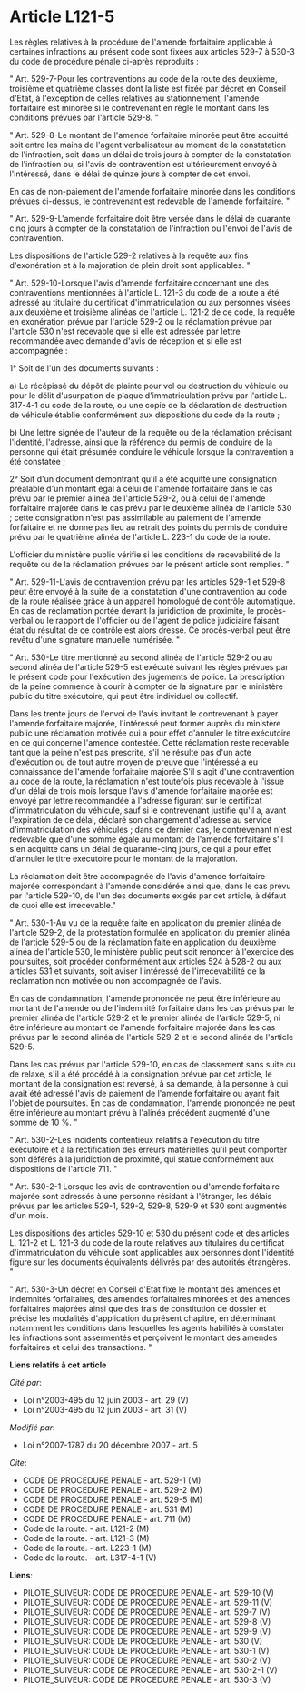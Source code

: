 # Article L121-5

Les règles relatives à la procédure de l'amende forfaitaire applicable à certaines infractions au présent code sont fixées
aux articles 529-7 à 530-3 du code de procédure pénale ci-après reproduits : 

" Art. 529-7-Pour les contraventions au code de la route des deuxième, troisième et quatrième classes dont la liste est fixée
par décret en Conseil d'Etat, à l'exception de celles relatives au stationnement, l'amende forfaitaire est minorée si le
contrevenant en règle le montant dans les conditions prévues par l'article 529-8. " 

" Art. 529-8-Le montant de l'amende forfaitaire minorée peut être acquitté soit entre les mains de l'agent verbalisateur au
moment de la constatation de l'infraction, soit dans un délai de trois jours à compter de la constatation de l'infraction ou,
si l'avis de contravention est ultérieurement envoyé à l'intéressé, dans le délai de quinze jours à compter de cet envoi. 

En cas de non-paiement de l'amende forfaitaire minorée dans les conditions prévues ci-dessus, le contrevenant est redevable
de l'amende forfaitaire. " 

" Art. 529-9-L'amende forfaitaire doit être versée dans le délai de quarante cinq jours à compter de la constatation de
l'infraction ou l'envoi de l'avis de contravention. 

Les dispositions de l'article 529-2 relatives à la requête aux fins d'exonération et à la majoration de plein droit sont
applicables. " 

" Art. 529-10-Lorsque l'avis d'amende forfaitaire concernant une des contraventions mentionnées à l'article L. 121-3 du code
de la route a été adressé au titulaire du certificat d'immatriculation ou aux personnes visées aux deuxième et troisième
alinéas de l'article L. 121-2 de ce code, la requête en exonération prévue par l'article 529-2 ou la réclamation prévue par
l'article 530 n'est recevable que si elle est adressée par lettre recommandée avec demande d'avis de réception et si elle est
accompagnée : 

1° Soit de l'un des documents suivants : 

a) Le récépissé du dépôt de plainte pour vol ou destruction du véhicule ou pour le délit d'usurpation de plaque
d'immatriculation prévu par l'article L. 317-4-1 du code de la route, ou une copie de la déclaration de destruction de
véhicule établie conformément aux dispositions du code de la route ; 

b) Une lettre signée de l'auteur de la requête ou de la réclamation précisant l'identité, l'adresse, ainsi que la référence
du permis de conduire de la personne qui était présumée conduire le véhicule lorsque la contravention a été constatée ; 

2° Soit d'un document démontrant qu'il a été acquitté une consignation préalable d'un montant égal à celui de l'amende
forfaitaire dans le cas prévu par le premier alinéa de l'article 529-2, ou à celui de l'amende forfaitaire majorée dans le
cas prévu par le deuxième alinéa de l'article 530 ; cette consignation n'est pas assimilable au paiement de l'amende
forfaitaire et ne donne pas lieu au retrait des points du permis de conduire prévu par le quatrième alinéa de l'article L.
223-1 du code de la route.

L'officier du ministère public vérifie si les conditions de recevabilité de la requête ou de la réclamation prévues par le
présent article sont remplies. " 

" Art. 529-11-L'avis de contravention prévu par les articles 529-1 et 529-8 peut être envoyé à la suite de la constatation
d'une contravention au code de la route réalisée grâce à un appareil homologué de contrôle automatique. En cas de réclamation
portée devant la juridiction de proximité, le procès-verbal ou le rapport de l'officier ou de l'agent de police judiciaire
faisant état du résultat de ce contrôle est alors dressé. Ce procès-verbal peut être revêtu d'une signature manuelle
numérisée. " 

" Art. 530-Le titre mentionné au second alinéa de l'article 529-2 ou au second alinéa de l'article 529-5 est exécuté suivant
les règles prévues par le présent code pour l'exécution des jugements de police. La prescription de la peine commence à
courir à compter de la signature par le ministère public du titre exécutoire, qui peut être individuel ou collectif. 

Dans les trente jours de l'envoi de l'avis invitant le contrevenant à payer l'amende forfaitaire majorée, l'intéressé peut
former auprès du ministère public une réclamation motivée qui a pour effet d'annuler le titre exécutoire en ce qui concerne
l'amende contestée. Cette réclamation reste recevable tant que la peine n'est pas prescrite, s'il ne résulte pas d'un acte
d'exécution ou de tout autre moyen de preuve que l'intéressé a eu connaissance de l'amende forfaitaire majorée.S'il s'agit
d'une contravention au code de la route, la réclamation n'est toutefois plus recevable à l'issue d'un délai de trois mois
lorsque l'avis d'amende forfaitaire majorée est envoyé par lettre recommandée à l'adresse figurant sur le certificat
d'immatriculation du véhicule, sauf si le contrevenant justifie qu'il a, avant l'expiration de ce délai, déclaré son
changement d'adresse au service d'immatriculation des véhicules ; dans ce dernier cas, le contrevenant n'est redevable que
d'une somme égale au montant de l'amende forfaitaire s'il s'en acquitte dans un délai de quarante-cinq jours, ce qui a pour
effet d'annuler le titre exécutoire pour le montant de la majoration. 

La réclamation doit être accompagnée de l'avis d'amende forfaitaire majorée correspondant à l'amende considérée ainsi que,
dans le cas prévu par l'article 529-10, de l'un des documents exigés par cet article, à défaut de quoi elle est
irrecevable." 

" Art. 530-1-Au vu de la requête faite en application du premier alinéa de l'article 529-2, de la protestation formulée en
application du premier alinéa de l'article 529-5 ou de la réclamation faite en application du deuxième alinéa de l'article
530, le ministère public peut soit renoncer à l'exercice des poursuites, soit procéder conformément aux articles 524 à 528-2
ou aux articles 531 et suivants, soit aviser l'intéressé de l'irrecevabilité de la réclamation non motivée ou non accompagnée
de l'avis. 

En cas de condamnation, l'amende prononcée ne peut être inférieure au montant de l'amende ou de l'indemnité forfaitaire dans
les cas prévus par le premier alinéa de l'article 529-2 et le premier alinéa de l'article 529-5, ni être inférieure au
montant de l'amende forfaitaire majorée dans les cas prévus par le second alinéa de l'article 529-2 et le second alinéa de
l'article 529-5. 

Dans les cas prévus par l'article 529-10, en cas de classement sans suite ou de relaxe, s'il a été procédé à la consignation
prévue par cet article, le montant de la consignation est reversé, à sa demande, à la personne à qui avait été adressé l'avis
de paiement de l'amende forfaitaire ou ayant fait l'objet de poursuites. En cas de condamnation, l'amende prononcée ne peut
être inférieure au montant prévu à l'alinéa précédent augmenté d'une somme de 10 %. " 

" Art. 530-2-Les incidents contentieux relatifs à l'exécution du titre exécutoire et à la rectification des erreurs
matérielles qu'il peut comporter sont déférés à la juridiction de proximité, qui statue conformément aux dispositions de
l'article 711. " 

" Art. 530-2-1 Lorsque les avis de contravention ou d'amende forfaitaire majorée sont adressés à une personne résidant à
l'étranger, les délais prévus par les articles 529-1, 529-2, 529-8, 529-9 et 530 sont augmentés d'un mois. 

Les dispositions des articles 529-10 et 530 du présent code et des articles L. 121-2 et L. 121-3 du code de la route
relatives aux titulaires du certificat d'immatriculation du véhicule sont applicables aux personnes dont l'identité figure
sur les documents équivalents délivrés par des autorités étrangères. " 

" Art. 530-3-Un décret en Conseil d'Etat fixe le montant des amendes et indemnités forfaitaires, des amendes forfaitaires
minorées et des amendes forfaitaires majorées ainsi que des frais de constitution de dossier et précise les modalités
d'application du présent chapitre, en déterminant notamment les conditions dans lesquelles les agents habilités à constater
les infractions sont assermentés et perçoivent le montant des amendes forfaitaires et celui des transactions. "

**Liens relatifs à cet article**

_Cité par_:

  - Loi n°2003-495 du 12 juin 2003 - art. 29 (V)
  - Loi n°2003-495 du 12 juin 2003 - art. 31 (V)

_Modifié par_:

  - Loi n°2007-1787 du 20 décembre 2007 - art. 5

_Cite_:

  - CODE DE PROCEDURE PENALE - art. 529-1 (M)
  - CODE DE PROCEDURE PENALE - art. 529-2 (M)
  - CODE DE PROCEDURE PENALE - art. 529-5 (M)
  - CODE DE PROCEDURE PENALE - art. 531 (M)
  - CODE DE PROCEDURE PENALE - art. 711 (M)
  - Code de la route. - art. L121-2 (M)
  - Code de la route. - art. L121-3 (M)
  - Code de la route. - art. L223-1 (M)
  - Code de la route. - art. L317-4-1 (V)

**Liens**:

  - PILOTE_SUIVEUR: CODE DE PROCEDURE PENALE - art. 529-10 (V)
  - PILOTE_SUIVEUR: CODE DE PROCEDURE PENALE - art. 529-11 (V)
  - PILOTE_SUIVEUR: CODE DE PROCEDURE PENALE - art. 529-7 (V)
  - PILOTE_SUIVEUR: CODE DE PROCEDURE PENALE - art. 529-8 (V)
  - PILOTE_SUIVEUR: CODE DE PROCEDURE PENALE - art. 529-9 (V)
  - PILOTE_SUIVEUR: CODE DE PROCEDURE PENALE - art. 530 (V)
  - PILOTE_SUIVEUR: CODE DE PROCEDURE PENALE - art. 530-1 (V)
  - PILOTE_SUIVEUR: CODE DE PROCEDURE PENALE - art. 530-2 (V)
  - PILOTE_SUIVEUR: CODE DE PROCEDURE PENALE - art. 530-2-1 (V)
  - PILOTE_SUIVEUR: CODE DE PROCEDURE PENALE - art. 530-3 (V)

